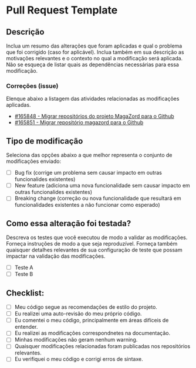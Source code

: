 # Pull Request Template

## Descrição

Inclua um resumo das alterações que foram aplicadas e qual o problema que foi corrigido (caso for aplicável).  Inclua também em sua descrição as motivações relevantes e o contexto no qual a modificação será aplicada. Não se esqueça de listar quais as dependências necessárias para essa modificação.

### Correções (issue)

Elenque abaixo a listagem das atividades relacionadas as modificações aplicadas.

- [#165848 - Migrar repositórios do projeto MagaZord para o Github](https://redmine.magazord.com.br/issues/165848)
- [#165851 - Migrar repositório magazord para o Github](https://redmine.magazord.com.br/issues/165851)


## Tipo de modificação

Seleciona das opções abaixo a que melhor representa o conjunto de modificações enviado:

- [ ] Bug fix (corrige um problema sem causar impacto em outras funcionalides existentes)
- [ ] New feature (adiciona uma nova funcionalidade sem causar impacto em outras funcionalides existentes)
- [ ] Breaking change (correção ou nova funcionalidade que resultará em funcionalidades existentes a não funcionar como esperado)

## Como essa alteração foi testada?

Descreva os testes que você executou de modo a validar as modificações. Forneça instruções de modo a que seja reproduzível. Forneça também quaisquer detalhes relevantes de sua configuração de teste que possam impactar na validação das modificações.

- [ ] Teste A
- [ ] Teste B

## Checklist:

- [ ] Meu código segue as recomendações de estilo do projeto.
- [ ] Eu realizei uma auto-revisão do meu próprio código.
- [ ] Eu comentei o meu código, principalmente em áreas difíceis de entender.
- [ ] Eu realizei as modificações correspondnetes na documentação.
- [ ] Minhas modificações não geram nenhum warning.
- [ ] Quaisquer modificações relacionadas foram publicadas nos repositórios relevantes.
- [ ] Eu verifiquei o meu código e corrigi erros de sintaxe.

